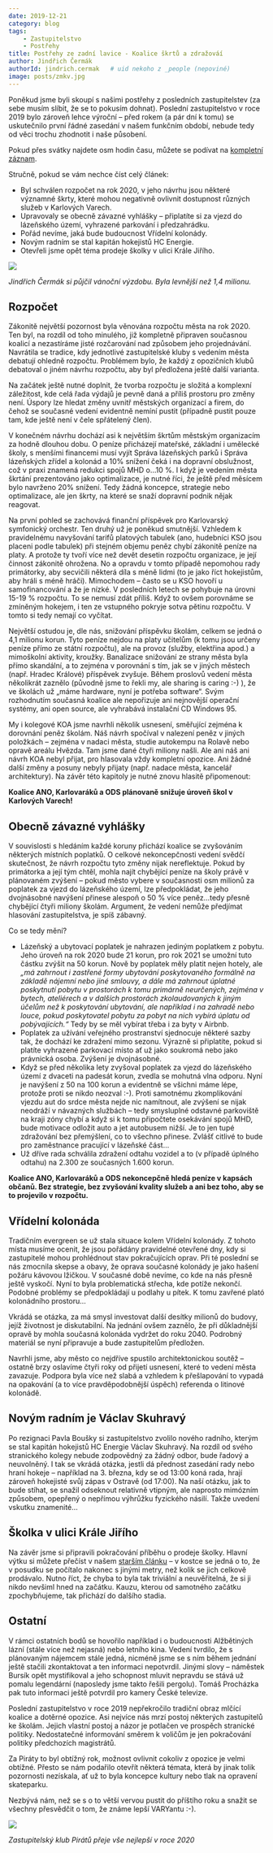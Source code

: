 ```yaml
---
date: 2019-12-21
category: blog
tags:
    - Zastupitelstvo
    - Postřehy
title: Postřehy ze zadní lavice - Koalice škrtů a zdražováí
author: Jindřich Čermák
authorId: jindrich.cermak   # uid nekoho z _people (nepoviné)
image: posts/zmkv.jpg
---
```



Poněkud jsme byli skoupí s našimi postřehy z posledních zastupitelstev (za sebe musím slíbit, že se to pokusím dohnat). Poslední zastupitelstvo v roce 2019 bylo zároveň lehce výroční – před rokem (a pár dní k tomu) se uskutečnilo první řádné zasedání v našem funkčním období, nebude tedy od věci trochu zhodnotit i naše působení.

Pokud přes svátky najdete osm hodin času, můžete se podívat na [kompletní záznam](http://live.publicstream.cz/vary/6-jednani-zastupitelstva-mesta-karlovy-vary-dne-17-12-2019-571).

Stručně, pokud se vám nechce číst celý článek:

 - Byl schválen rozpočet na rok 2020, v jeho návrhu jsou některé významné škrty, které mohou negativně ovlivnit dostupnost různých služeb v Karlových Varech.
 - Upravovaly se obecně závazné vyhlášky – připlatíte si za vjezd do
   lázeňského území, vyhrazené parkování i předzahrádku.
 - Pořád nevíme, jaká bude budoucnost Vřídelní kolonády.
 - Novým radním se stal kapitán hokejistů HC Energie.
 - Otevřeli jsme opět téma prodeje školky v ulici Krále Jiřího.

![](/assets/img/posts/postrehy_vanoce.jpg)

_Jindřich Čermák si půjčil vánoční výzdobu. Byla levnější než 1,4 milionu._

## **Rozpočet**

Zákonitě největší pozornost byla věnována rozpočtu města na rok 2020. Ten byl, na rozdíl od toho minulého, již kompletně připraven současnou koalicí a nezastíráme jisté rozčarování nad způsobem jeho projednávání. Navrátila se tradice, kdy jednotlivé zastupitelské kluby s vedením města debatují ohledně rozpočtu. Problémem bylo, že každý z opozičních klubů debatoval o jiném návrhu rozpočtu, aby byl předložena ještě další varianta.

Na začátek ještě nutné doplnit, že tvorba rozpočtu je složitá a komplexní záležitost, kde celá řada výdajů je pevně daná a příliš prostoru pro změny není. Úspory lze hledat změny uvnitř městských organizací a firem, do čehož se současné vedení evidentně nemíní pustit (případně pustit pouze tam, kde ještě není v čele spřátelený člen).

V konečném návrhu dochází asi k největším škrtům městským organizacím za hodně dlouhou dobu. O peníze přicházejí mateřské, základní i umělecké školy, s menšími financemi musí vyjít Správa lázeňských parků i Správa lázeňských zřídel a kolonád a 10% snížení čeká i na dopravní obslužnost, což v praxi znamená redukci spojů MHD o…10 %. I když je vedením města škrtání prezentováno jako optimalizace, je nutné říci, že ještě před měsícem bylo navrženo 20% snížení. Tedy žádná koncepce, strategie nebo optimalizace, ale jen škrty, na které se snaží dopravní podnik nějak reagovat.

Na první pohled se zachovává finanční příspěvek pro Karlovarský symfonický orchestr. Ten druhý už je poněkud smutnější. Vzhledem k pravidelnému navyšování tarifů platových tabulek (ano, hudebníci KSO jsou placeni podle tabulek) při stejném objemu peněz chybí zákonitě peníze na platy. A protože ty tvoří více než devět desetin rozpočtu organizace, je její činnost zákonitě ohrožena. No a opravdu v tomto případě nepomohou rady primátorky, aby secvičili některá díla s méně lidmi (to je jako říct hokejistům, aby hráli s méně hráči). Mimochodem – často se u KSO hovoří u samofinancování a že je nízké. V posledních letech se pohybuje na úrovni 15-19 % rozpočtu. To se nemusí zdát příliš. Když to ovšem porovnáme se zmíněným hokejem, i ten ze vstupného pokryje sotva pětinu rozpočtu. V tomto si tedy nemají co vyčítat.

Největší ostudou je, dle nás, snižování příspěvku školám, celkem se jedná o 4,1 milionu korun. Tyto peníze nejdou na platy učitelům (k tomu jsou určeny peníze přímo ze státní rozpočtu), ale na provoz (služby, elektřina apod.) a mimoškolní aktivity, kroužky. Banalizace snižování ze strany města byla přímo skandální, a to zejména v porovnání s tím, jak se v jiných městech (např. Hradec Králové) příspěvek zvyšuje. Během proslovů vedení města několikrát zaznělo (původně jsme to řekli my, ale sharing is caring :-) ), že ve školách už „máme hardware, nyní je potřeba software“. Svým rozhodnutím současná koalice ale nepořizuje ani nejnovější operační systémy, ani open source, ale vyhrabává instalační CD Windows 95.

My i kolegové KOA jsme navrhli několik usnesení, směřující zejména k dorovnání peněz školám. Náš návrh spočíval v nalezení peněz v jiných položkách – zejména v nadaci města, studie autokempu na Rolavě nebo opravě areálu Hvězda. Tam jsme dané čtyři miliony našli. Ale ani náš ani návrh KOA nebyl přijat, pro hlasovala vždy kompletní opozice. Ani žádné další změny a posuny nebyly přijaty (např. nadace města, kancelář architektury). Na závěr této kapitoly je nutné znovu hlasitě připomenout:

**Koalice ANO, Karlovaráků a ODS plánovaně snižuje úroveň škol v Karlových Varech!**

## **Obecně závazné vyhlášky**

V souvislosti s hledáním každé koruny přichází koalice se zvyšováním některých místních poplatků. O celkové nekoncepčnosti vedení svědčí skutečnost, že návrh rozpočtu tyto změny nijak nereflektuje. Pokud by primátorka a její tým chtěl, mohla najít chybějící peníze na školy právě v plánovaném zvýšení – pokud město vybere v současnosti osm milionů za poplatek za vjezd do lázeňského území, lze předpokládat, že jeho dvojnásobné navýšení přinese alespoň o 50 % více peněz…tedy přesně chybějící čtyři miliony školám. Argument, že vedení nemůže předjímat hlasování zastupitelstva, je spíš zábavný.

Co se tedy mění?

 - Lázeňský a ubytovací poplatek je nahrazen jediným poplatkem z pobytu.
   Jeho úroveň na rok 2020 bude 21 korun, pro rok 2021 se umožní tuto
   částku zvýšit na 50 korun. Nově by poplatek měly platit nejen hotely,
   ale _„má_ _zahrnout i zastřené formy ubytování poskytovaného formálně
   na základě nájemní nebo jiné smlouvy, a dále má zahrnout úplatné
   poskytnutí pobytu v prostorách k tomu primárně neurčených, zejména v
   bytech, ateliérech a v dalších prostorách zkolaudovaných k jiným
   účelům než k poskytování ubytování, ale například i na zahradě nebo
   louce, pokud poskytovatel pobytu za pobyt na nich vybírá úplatu od
   pobývajících.“_ Tedy by se měl vybírat třeba i za byty v Airbnb.
 - Poplatek za užívání veřejného prostranství sjednocuje některé sazby
   tak, že dochází ke zdražení mimo sezonu. Výrazně si připlatíte, pokud
   si platíte vyhrazené parkovací místo ať už jako soukromá nebo jako
   právnická osoba. Zvýšení je dvojnásobné.
 - Když se před několika lety zvyšoval poplatek za vjezd do lázeňského
   území z dvaceti na padesát korun, zvedla se mohutná vlna odporu. Nyní
   je navýšení z 50 na 100 korun a evidentně se všichni máme lépe,
   protože proti se nikdo neozval :-). Proti samotnému zkomplikování
   vjezdu aut do srdce města nejde nic namítnout, ale zvýšení se nijak
   neodráží v návazných službách – tedy smysluplné odstavné parkoviště
   na kraji zóny chybí a když si k tomu připočtete osekávání spojů MHD,
   bude motivace odložit auto a jet autobusem nižší. Je to jen tupé
   zdražování bez přemýšlení, co to všechno přinese. Zvlášť citlivé to
   bude pro zaměstnance pracující v lázeňské část…
 - Už dříve rada schválila zdražení odtahu vozidel a to (v případě
   úplného odtahu) na 2.300 ze současných 1.600 korun.

**Koalice ANO, Karlovaráků a ODS nekoncepčně hledá peníze v kapsách občanů. Bez strategie, bez zvyšování kvality služeb a ani bez toho, aby se to projevilo v rozpočtu.**

## **Vřídelní kolonáda**

Tradičním evergreen se už stala situace kolem Vřídelní kolonády. Z tohoto místa musíme ocenit, že jsou pořádány pravidelné otevřené dny, kdy si zastupitelé mohou prohlédnout stav pokračujících oprav. Při té poslední se nás zmocnila skepse a obavy, že oprava současné kolonády je jako hašení požáru kávovou lžičkou. V současné době nevíme, co kde na nás přesně ještě vyskočí. Nyní to byla problematická střecha, kde potíže nekončí. Podobné problémy se předpokládají u podlahy u pítek. K tomu zavřené plató kolonádního prostoru…

Vkrádá se otázka, za má smysl investovat další desítky milionů do budovy, jejíž životnost je diskutabilní. Na jednání ovšem zaznělo, že při důkladnější opravě by mohla současná kolonáda vydržet do roku 2040. Podrobný materiál se nyní připravuje a bude zastupitelům předložen.

Navrhli jsme, aby město co nejdříve spustilo architektonickou soutěž – ostatně brzy oslavíme čtyři roky od přijetí usnesení, které to vedení města zavazuje. Podpora byla více než slabá a vzhledem k přešlapování to vypadá na opakování (a to více pravděpodobnější úspěch) referenda o litinové kolonádě.

## **Novým radním je Václav Skuhravý**

Po rezignaci Pavla Boušky si zastupitelstvo zvolilo nového radního, kterým se stal kapitán hokejistů HC Energie Václav Skuhravý. Na rozdíl od svého stranického kolegy nebude zodpovědný za žádný odbor, bude řadový a neuvolněný. I tak se vkrádá otázka, jestli dá přednost zasedání rady nebo hraní hokeje – například na 3. března, kdy se od 13:00 koná rada, hrají zároveň hokejisté svůj zápas v Ostravě (od 17:00). Na naší otázku, jak to bude stíhat, se snažil odseknout relativně vtipným, ale naprosto mimózním způsobem, opepřený o nepřímou výhrůžku fyzického násilí. Takže uvedení vskutku znamenité…

## **Školka v ulici Krále Jiřího**

Na závěr jsme si připravili pokračování příběhu o prodeje školky. Hlavní výtku si můžete přečíst v našem [starším článku](https://karlovyvary.pirati.cz/aktuality/v-pripade-prodeje-skolky-nadale-trvaji-pochybnosti.html) – v kostce se jedná o to, že v posudku se počítalo nakonec s jinými metry, než kolik se jich celkově prodávalo. Nutno říct, že chyba to byla tak triviální a neuvěřitelná, že si ji nikdo nevšiml hned na začátku. Kauzu, kterou od samotného začátku zpochybňujeme, tak přichází do dalšího stadia.

## **Ostatní**

V rámci ostatních bodů se hovořilo například i o budoucnosti Alžbětiných lázní (stále více než nejasná) nebo letního kina. Vedení tvrdilo, že s plánovaným nájemcem stále jedná, nicméně jsme se s ním během jednání ještě stačili zkontaktovat a ten informaci nepotvrdil. Jinými slovy – náměstek Bursík opět mystifikoval a jeho schopnost mluvit nepravdu se stává už pomalu legendární (naposledy jsme takto řešili pergolu). Tomáš Procházka pak tuto informaci ještě potvrdil pro kamery České televize.

Poslední zastupitelstvo v roce 2019 nepřekročilo tradiční obraz mlčící koalice a dotěrné opozice. Asi nejvíce nás mrzí postoj některých zastupitelů ke školám. Jejich vlastní postoj a názor je potlačen ve prospěch stranické politiky. Nedostatečné informování směrem k voličům je jen pokračování politiky předchozích magistrátů.

Za Piráty to byl obtížný rok, možnost ovlivnit cokoliv z opozice je velmi obtížné. Přesto se nám podařilo otevřít některá témata, která by jinak tolik pozornosti nezískala, ať už to byla koncepce kultury nebo tlak na opravení skateparku.

Nezbývá nám, než se s o to větší vervou pustit do příštího roku a snažit se všechny přesvědčit o tom, že známe lepší VARYantu :-).

![](/assets/img/posts/postrehy_pirati.jpg)

_Zastupitelský klub Pirátů přeje vše nejlepší v roce 2020_
